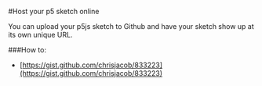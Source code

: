#Host your p5 sketch online

You can upload your p5js sketch to Github and have your sketch show up at its own unique URL.

###How to:

* [https://gist.github.com/chrisjacob/833223](https://gist.github.com/chrisjacob/833223)